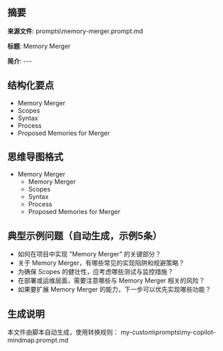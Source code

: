 ## 摘要

**来源文件**: prompts\memory-merger.prompt.md

**标题**: Memory Merger

**简介**: ---

## 结构化要点

- Memory Merger
- Scopes
- Syntax
- Process
- Proposed Memories for Merger

## 思维导图格式

- Memory Merger
  - Memory Merger
  - Scopes
  - Syntax
  - Process
  - Proposed Memories for Merger

## 典型示例问题（自动生成，示例5条）

- 如何在项目中实现 "Memory Merger" 的关键部分？
- 关于 Memory Merger，有哪些常见的实现陷阱和规避策略？
- 为确保 Scopes 的健壮性，应考虑哪些测试与监控措施？
- 在部署或运维层面，需要注意哪些与 Memory Merger 相关的风险？
- 如果要扩展 Memory Merger 的能力，下一步可以优先实现哪些功能？

## 生成说明

本文件由脚本自动生成，使用转换规则： my-custom\prompts\my-copilot-mindmap.prompt.md
